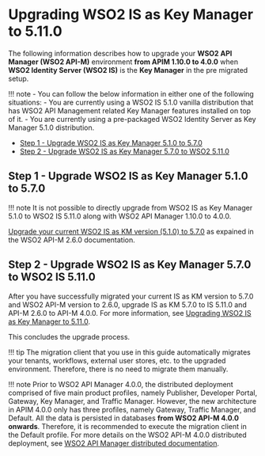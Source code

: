 # Upgrading WSO2 IS as Key Manager to 5.11.0

The following information describes how to upgrade your **WSO2 API Manager (WSO2 API-M)** environment **from APIM 1.10.0 to 4.0.0** when **WSO2 Identity Server (WSO2 IS)** is the **Key Manager** in the pre migrated setup.

!!! note
    -   You can follow the below information in either one of the following situations:
        -   You are currently using a WSO2 IS 5.1.0 vanilla distribution that has WSO2 API Management related Key Manager features installed on top of it.
        -   You are currently using a pre-packaged WSO2 Identity Server as Key Manager 5.1.0 distribution.

-   [Step 1 - Upgrade WSO2 IS as Key Manager 5.1.0 to 5.7.0](#step-1-upgrade-5.1.0-to-5.7.0)
-   [Step 2 - Upgrade WSO2 IS as Key Manager 5.7.0 to WSO2 5.11.0](#step2-upgrade-5.7.0-to-5.11.0)

## Step 1 - Upgrade WSO2 IS as Key Manager 5.1.0 to 5.7.0

!!! note
    It is not possible to directly upgrade from WSO2 IS as Key Manager 5.1.0 to WSO2 IS 5.11.0 along with WSO2 API Manager 1.10.0 to 4.0.0.

[Upgrade your current WSO2 IS as KM version (5.1.0) to 5.7.0](https://docs.wso2.com/display/AM260/Upgrading+from+the+Previous+Release+when+WSO2+IS+is+the+Key+Manager#110) as expained in the WSO2 API-M 2.6.0 documentation.

## Step 2 - Upgrade WSO2 IS as Key Manager 5.7.0 to WSO2 IS 5.11.0

After you have successfully migrated your current IS as KM version to 5.7.0 and WSO2 API-M version to 2.6.0, upgrade IS as KM 5.7.0 to IS 5.11.0 and API-M 2.6.0 to API-M 4.0.0. For more information, see [Upgrading WSO2 IS as Key Manager to 5.11.0]({{base_path}}/install-and-setup/upgrading-wso2-is-as-key-manager/upgrading-from-is-km-570-to-is-5110/).

This concludes the upgrade process.

!!! tip
    The migration client that you use in this guide automatically migrates your tenants, workflows, external user stores, etc. to the upgraded environment. Therefore, there is no need to migrate them manually.

!!! note
    Prior to WSO2 API Manager 4.0.0, the distributed deployment comprised of five main product profiles, namely Publisher, Developer Portal, Gateway, Key Manager, and Traffic Manager. However, the new architecture in APIM 4.0.0 only has three profiles, namely Gateway, Traffic Manager, and Default.
    All the data is persisted in databases **from WSO2 API-M 4.0.0 onwards**. Therefore, it is recommended to execute the migration client in the Default profile.
    For more details on the WSO2 API-M 4.0.0 distributed deployment, see [WSO2 API Manager distributed documentation]({{base_path}}/install-and-setup/setup/distributed-deployment/understanding-the-distributed-deployment-of-wso2-api-m).